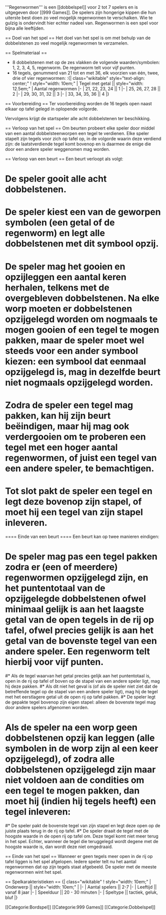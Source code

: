 '''Regenwormen''' is een [[dobbelspel]] voor 2 tot 7 spelers en is uitgegeven door [[999 Games]]. De spelers zijn hongerige kippen die hun uiterste best doen zo veel mogelijk regenwormen te verschalken. Wie te gulzig is ondervindt hier echter nadeel van. Regenwormen is een spel voor bijna alle leeftijden.

== Doel van het spel ==
Het doel van het spel is om met behulp van de dobbelstenen zo veel mogelijk regenwormen te verzamelen.

== Spelmateriaal ==
* 8 dobbelstenen met op de zes vlakken de volgende waarden/symbolen: 1, 2, 3, 4, 5, regenworm. De regenworm telt voor vijf punten.
* 16 tegels, genummerd van 21 tot en met 36, elk voorzien van één, twee, drie of vier regenwormen:
:{| class="wikitable" style="text-align: center;"
! style="width: 10em;" | Tegel met getal || style="width: 12.5em;" | Aantal regenwormen
|-
| 21, 22, 23, 24 || 1
|-
| 25, 26, 27, 28 || 2
|-
| 29, 30, 31, 32 || 3
|-
| 33, 34, 35, 36 || 4
|}

== Voorbereiding ==
Ter voorbereiding worden de 16 tegels open naast elkaar op tafel gelegd in oplopende volgorde.

Vervolgens krijgt de startspeler alle acht dobbelstenen ter beschikking.

== Verloop van het spel ==
Om beurten probeert elke speler door middel van een aantal dobbelsteenworpen een tegel te verdienen. Elke speler stapelt zijn tegels voor zich op tafel op, in de volgorde waarin deze verdiend zijn: de laatstverdiende tegel komt bovenop en is daarmee de enige die door een andere speler weggenomen mag worden.

== Verloop van een beurt ==
Een beurt verloopt als volgt:
# De speler gooit alle acht dobbelstenen.
# De speler kiest een van de geworpen symbolen (een getal of de regenworm) en legt alle dobbelstenen met dit symbool opzij.
# De speler mag het gooien en opzijleggen een aantal keren herhalen, telkens met de overgebleven dobbelstenen. Na elke worp moeten er dobbelstenen opzijgelegd worden om nogmaals te mogen gooien of een tegel te mogen pakken, maar de speler moet wel steeds voor een ander symbool kiezen: een symbool dat eenmaal opzijgelegd is, mag in dezelfde beurt niet nogmaals opzijgelegd worden.
# Zodra de speler een tegel mag pakken, kan hij zijn beurt beëindigen, maar hij mag ook verdergooien om te proberen een tegel met een hoger aantal regenwormen, of juist een tegel van een andere speler, te bemachtigen.
# Tot slot pakt de speler een tegel en legt deze bovenop zijn stapel, of moet hij een tegel van zijn stapel inleveren.

==== Einde van een beurt ====
Een beurt kan op twee manieren eindigen:
# De speler mag pas een tegel pakken zodra er (een of meerdere) regenwormen opzijgelegd zijn, en het puntentotaal van de opzijgelegde dobbelstenen ofwel minimaal gelijk is aan het laagste getal van de open tegels in de rij op tafel, ofwel precies gelijk is aan het getal van de bovenste tegel van een andere speler. Een regenworm telt hierbij voor vijf punten.
#* Als de tegel waarvan het getal precies gelijk aan het puntentotaal is, open in de rij op tafel of boven op de stapel van een andere speler ligt, mag hij deze pakken.
#* Als dit niet het geval is (of als de speler niet ziet dat de betreffende tegel op de stapel van een andere speler ligt), mag hij de tegel met het eerstlagere getal uit de open rij op tafel pakken.
#* De speler legt de gepakte tegel bovenop zijn eigen stapel: alleen de bovenste tegel mag door andere spelers afgenomen worden.
# Als de speler na een worp geen dobbelstenen opzij kan leggen (alle symbolen in de worp zijn al een keer opzijgelegd), of zodra alle dobbelstenen opzijgelegd zijn maar niet voldoen aan de condities om een tegel te mogen pakken, dan moet hij (indien hij tegels heeft) een tegel inleveren:
#* De speler pakt de bovenste tegel van zijn stapel en legt deze open op de juiste plaats terug in de rij op tafel.
#* De speler draait de tegel met de hoogste waarde in de open rij op tafel om. Deze tegel komt niet meer terug in het spel. Echter, wanneer de tegel die teruggelegd wordt degene met de hoogste waarde is, dan wordt deze niet omgedraaid.

== Einde van het spel ==
Wanneer er geen tegels meer open in de rij op tafel liggen is het spel afgelopen. Iedere speler telt nu het aantal regenwormen dat op zijn tegels staat afgebeeld. De speler met de meeste regenwormen wint het spel.

== Spelkarakteristieken ==
{| class="wikitable"
! style="width: 10em;" | Onderwerp || style="width: 10em;" |
|-
| Aantal spelers || 2-7
|-
| Leeftijd || vanaf 8 jaar
|-
| Speelduur || 20 - 30 minuten
|-
| Speltype || tactiek, geluk, bluf
|}

[[Categorie:Bordspel]]
[[Categorie:999 Games]]
[[Categorie:Dobbelspel]]
